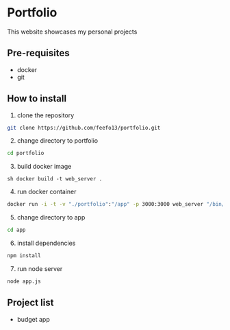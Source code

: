 # Portfolio
This website showcases my personal projects

## Pre-requisites
- docker
- git

## How to install
1. clone the repository
```sh
git clone https://github.com/feefo13/portfolio.git
```
2. change directory to portfolio
```sh
cd portfolio
```
3. build docker image
```
sh docker build -t web_server .
```
4. run docker container
```sh
docker run -i -t -v "./portfolio":"/app" -p 3000:3000 web_server "/bin/bash"
```
5. change directory to app
```sh
cd app
```
6. install dependencies
```sh
npm install
```
7. run node server
``` sh
node app.js
```

## Project list
- budget app
